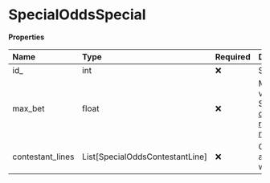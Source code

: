 # SpecialOddsSpecial

**Properties**

| Name             | Type                            | Required | Description                                                                                                                                                                                                              |
| :--------------- | :------------------------------ | :------- | :----------------------------------------------------------------------------------------------------------------------------------------------------------------------------------------------------------------------- |
| id\_             | int                             | ❌       | Special Id.                                                                                                                                                                                                              |
| max_bet          | float                           | ❌       | Maximum bet volume amount. See [How to calculate max risk from the max volume](https://github.com/pinnacleapi/pinnacleapi-documentation/blob/master/FAQ.md#how-to-calculate-max-risk-from-the-max-volume-limits-in-odds) |
| contestant_lines | List[SpecialOddsContestantLine] | ❌       | ContestantLines available for wagering on.                                                                                                                                                                               |

<!-- This file was generated by liblab | https://liblab.com/ -->
